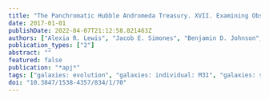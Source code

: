 ```yaml
---
title: "The Panchromatic Hubble Andromeda Treasury. XVII. Examining Obscured Star Formation with Synthetic Ultraviolet Flux Maps in M31."
date: 2017-01-01
publishDate: 2022-04-07T21:12:58.821463Z
authors: ["Alexia R. Lewis", "Jacob E. Simones", "Benjamin D. Johnson", "Julianne J. Dalcanton", "Evan D. Skillman", "Daniel R. Weisz", "Andrew E. Dolphin", "Benjamin F. Williams", "Eric F. Bell", "Morgan Fouesneau", "Maria Kapala", "Philip Rosenfield", "Andreas Schruba"]
publication_types: ["2"]
abstract: ""
featured: false
publication: "*apj*"
tags: ["galaxies: evolution", "galaxies: individual: M31", "galaxies: star formation", "galaxies: stellar content", "Astrophysics - Astrophysics of Galaxies"]
doi: "10.3847/1538-4357/834/1/70"
---
```



